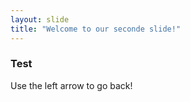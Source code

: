 ```yaml
---
layout: slide
title: "Welcome to our seconde slide!"
---
```

<h3>Test</h3>
Use the left arrow to go back!
